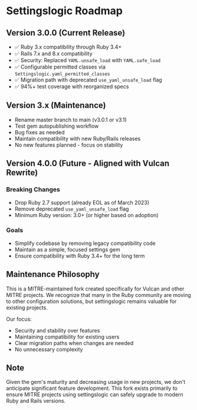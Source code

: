# Settingslogic Roadmap

## Version 3.0.0 (Current Release)
- ✅ Ruby 3.x compatibility through Ruby 3.4+
- ✅ Rails 7.x and 8.x compatibility
- ✅ Security: Replaced `YAML.unsafe_load` with `YAML.safe_load`
- ✅ Configurable permitted classes via `Settingslogic.yaml_permitted_classes`
- ✅ Migration path with deprecated `use_yaml_unsafe_load` flag
- ✅ 94%+ test coverage with reorganized specs

## Version 3.x (Maintenance)
- Rename master branch to main (v3.0.1 or v3.1)
- Test gem autopublishing workflow
- Bug fixes as needed
- Maintain compatibility with new Ruby/Rails releases
- No new features planned - focus on stability

## Version 4.0.0 (Future - Aligned with Vulcan Rewrite)
### Breaking Changes
- Drop Ruby 2.7 support (already EOL as of March 2023)
- Remove deprecated `use_yaml_unsafe_load` flag
- Minimum Ruby version: 3.0+ (or higher based on adoption)

### Goals
- Simplify codebase by removing legacy compatibility code
- Maintain as a simple, focused settings gem
- Ensure compatibility with Ruby 3.4+ for the long term

## Maintenance Philosophy
This is a MITRE-maintained fork created specifically for Vulcan and other MITRE projects. We recognize that many in the Ruby community are moving to other configuration solutions, but settingslogic remains valuable for existing projects.

Our focus:
- Security and stability over features
- Maintaining compatibility for existing users
- Clear migration paths when changes are needed
- No unnecessary complexity

## Note
Given the gem's maturity and decreasing usage in new projects, we don't anticipate significant feature development. This fork exists primarily to ensure MITRE projects using settingslogic can safely upgrade to modern Ruby and Rails versions.